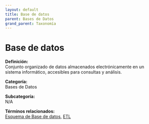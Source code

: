 ```yaml
---
layout: default
title: Base de datos
parent: Bases de Datos
grand_parent: Taxonomía
---
```


# Base de datos

**Definición:**  
Conjunto organizado de datos almacenados electrónicamente en un sistema informático, accesibles para consultas y análisis.

**Categoría:**  
Bases de Datos

**Subcategoría:**  
N/A

**Términos relacionados:**  
[Esquema de Base de datos](https://maleniski.github.io/diccionario-angl-tec-mx/docs/taxonomia/bases-de-datos/esquema-de-base-de-datos.html), [ETL](https://maleniski.github.io/diccionario-angl-tec-mx/docs/taxonomia/bases-de-datos/etl.html)
